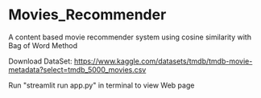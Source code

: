 # Movies_Recommender

A content based movie recommender system using cosine similarity with Bag of Word Method

Download DataSet: https://www.kaggle.com/datasets/tmdb/tmdb-movie-metadata?select=tmdb_5000_movies.csv

Run "streamlit run app.py" in terminal to view Web page
